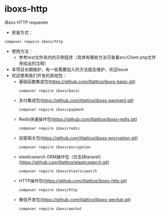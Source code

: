 # iboxs-http
IBoxs HTTP requester

* 安装方式：
```
composer require iboxs/http
```
* 使用方法：
    *   参考test文件夹内的示例程序（具体有哪些方法可查看src/Client.php文件夹给出的注释）
* 本项目长期维护，有一些需要加入的方法就会维护，欢迎issue
* 欢迎使用我们开发的其他包：
    * 基础函数集成包(https://github.com/itlattice/iboxs-basic.git)
        ```
        composer require iboxs/basic
        ```
    * 支付集成包(https://github.com/itlattice/iboxs-payment.git)
        ```
        composer require iboxs/payment
        ```
    * Redis快速操作包(https://github.com/itlattice/iboxs-redis.git)
        ```
        composer require iboxs/redis
        ```
    * 加密相关包(https://github.com/itlattice/iboxs-encryption.git)
        ```
        composer require iboxs/encryption
        ```
    * elasticsearch ORM操作包（仅支持laravel）(https://github.com/itlattice/elasticsearch.git)
        ```
        composer require iboxs/elasticsearch
        ```
    * HTTP操作包(https://github.com/itlattice/iboxs-http.git)
        ```
        composer require iboxs/http
        ```
    * 微信开发包(https://github.com/itlattice/iboxs-wechat.git)
        ```
        composer require iboxs/wechat
        ```

